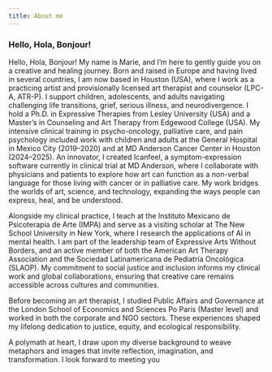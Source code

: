 ```yaml
---
title: About me
---
```


### Hello, Hola, Bonjour!

Hello, Hola, Bonjour!
My name is Marie, and I’m here to gently guide you on a creative and healing journey. Born and raised in Europe and having lived in several countries, I am now based in Houston (USA), where I work as a practicing artist and provisionally licensed art therapist and counselor (LPC-A, ATR-P). I support children, adolescents, and adults navigating challenging life transitions, grief, serious illness, and neurodivergence.
I hold a Ph.D. in Expressive Therapies from Lesley University (USA) and a Master’s in Counseling and Art Therapy from Edgewood College (USA). My intensive clinical training in psycho-oncology, palliative care, and pain psychology included work with children and adults at the General Hospital in Mexico City (2019–2020) and at MD Anderson Cancer Center in Houston (2024–2025). An innovator, I created Icanfeel, a symptom-expression software currently in clinical trial at MD Anderson, where I collaborate with physicians and patients to explore how art can function as a non-verbal language for those living with cancer or in palliative care. My work bridges the worlds of art, science, and technology, expanding the ways people can express, heal, and be understood.

Alongside my clinical practice, I teach at the Instituto Mexicano de Psicoterapia de Arte (IMPA) and serve as a visiting scholar at The New School University in New York, where I research the applications of AI in mental health. I am part of the leadership team of Expressive Arts Without Borders, and an active member of both the American Art Therapy Association and the Sociedad Latinamericana de Pediatría Oncológica (SLAOP). My commitment to social justice and inclusion informs my clinical work and global collaborations, ensuring that creative care remains accessible across cultures and communities.

Before becoming an art therapist, I studied Public Affairs and Governance at the London School of Economics and Sciences Po Paris (Master level) and worked in both the corporate and NGO sectors. These experiences shaped my lifelong dedication to justice, equity, and ecological responsibility.

A polymath at heart, I draw upon my diverse background to weave metaphors and images that invite reflection, imagination, and transformation.
I look forward to meeting you